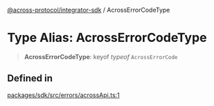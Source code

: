 [@across-protocol/integrator-sdk](../README.md) / AcrossErrorCodeType

# Type Alias: AcrossErrorCodeType

> **AcrossErrorCodeType**: keyof *typeof* `AcrossErrorCode`

## Defined in

[packages/sdk/src/errors/acrossApi.ts:1](https://github.com/across-protocol/toolkit/blob/fa61c35c7597804e093096de254dbc326f096003/packages/sdk/src/errors/acrossApi.ts#L1)
